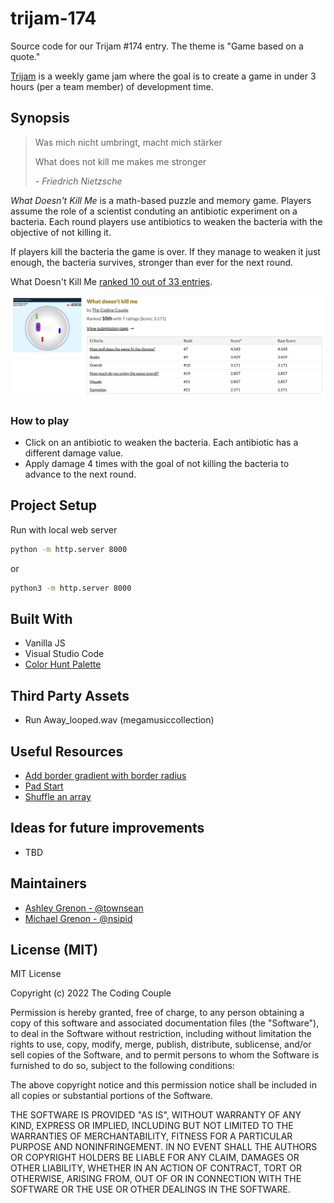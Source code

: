 # trijam-174
Source code for our Trijam #174 entry.  The theme is "Game based on a quote."

[Trijam](https://itch.io/jam/trijam-174) is a weekly game jam where the goal is to create a game in under 3 hours (per a team member) of development time. 

## Synopsis


> Was mich nicht umbringt, macht mich stärker
>
> What does not kill me makes me stronger
>
> *- Friedrich Nietzsche*


*What Doesn't Kill Me* is a math-based puzzle and memory game. Players assume the role of a scientist conduting an antibiotic experiment on a bacteria.  Each round players use antibiotics to weaken the bacteria with the objective of not killing it. 

If players kill the bacteria the game is over.  If they manage to weaken it just enough, the bacteria survives, stronger than ever for the next round.

What Doesn't Kill Me [ranked 10 out of 33 entries](https://itch.io/jam/trijam-174/results).

<img src="assets/results.png" maxwidth="800">

### How to play

* Click on an antibiotic to weaken the bacteria. Each antibiotic has a different damage value. 
* Apply damage 4 times with the goal of not killing the bacteria to advance to the next round.

## Project Setup

Run with local web server

```bash
python -m http.server 8000
```

or

```bash
python3 -m http.server 8000
```

## Built With

* Vanilla JS
* Visual Studio Code
* [Color Hunt Palette](https://colorhunt.co/palette/06283d1363df47b5ffdff6ff)

## Third Party Assets

* Run Away_looped.wav (megamusiccollection)

## Useful Resources

* [Add border gradient with border radius](https://stackoverflow.com/a/51496341/263158)
* [Pad Start](https://developer.mozilla.org/en-US/docs/Web/JavaScript/Reference/Global_Objects/String/padStart)
* [Shuffle an array](https://stackoverflow.com/a/12646864/263158)

## Ideas for future improvements

* TBD

## Maintainers

* [Ashley Grenon - @townsean](https://github.com/townsean)
* [Michael Grenon - @nsipid](https://github.com/nsipid)

## License (MIT)

MIT License

Copyright (c) 2022 The Coding Couple

Permission is hereby granted, free of charge, to any person obtaining a copy of this software and associated documentation files (the "Software"), to deal in the Software without restriction, including without limitation the rights to use, copy, modify, merge, publish, distribute, sublicense, and/or sell copies of the Software, and to permit persons to whom the Software is furnished to do so, subject to the following conditions:

The above copyright notice and this permission notice shall be included in all copies or substantial portions of the Software.

THE SOFTWARE IS PROVIDED "AS IS", WITHOUT WARRANTY OF ANY KIND, EXPRESS OR IMPLIED, INCLUDING BUT NOT LIMITED TO THE WARRANTIES OF MERCHANTABILITY, FITNESS FOR A PARTICULAR PURPOSE AND NONINFRINGEMENT. IN NO EVENT SHALL THE AUTHORS OR COPYRIGHT HOLDERS BE LIABLE FOR ANY CLAIM, DAMAGES OR OTHER LIABILITY, WHETHER IN AN ACTION OF CONTRACT, TORT OR OTHERWISE, ARISING FROM, OUT OF OR IN CONNECTION WITH THE SOFTWARE OR THE USE OR OTHER DEALINGS IN THE SOFTWARE.
